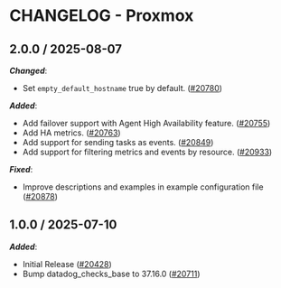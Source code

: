 # CHANGELOG - Proxmox

<!-- towncrier release notes start -->

## 2.0.0 / 2025-08-07

***Changed***:

* Set `empty_default_hostname` true by default. ([#20780](https://github.com/DataDog/integrations-core/pull/20780))

***Added***:

* Add failover support with Agent High Availability feature. ([#20755](https://github.com/DataDog/integrations-core/pull/20755))
* Add HA metrics. ([#20763](https://github.com/DataDog/integrations-core/pull/20763))
* Add support for sending tasks as events. ([#20849](https://github.com/DataDog/integrations-core/pull/20849))
* Add support for filtering metrics and events by resource. ([#20933](https://github.com/DataDog/integrations-core/pull/20933))

***Fixed***:

* Improve descriptions and examples in example configuration file ([#20878](https://github.com/DataDog/integrations-core/pull/20878))

## 1.0.0 / 2025-07-10

***Added***:

* Initial Release ([#20428](https://github.com/DataDog/integrations-core/pull/20428))
* Bump datadog_checks_base to 37.16.0 ([#20711](https://github.com/DataDog/integrations-core/pull/20711))
